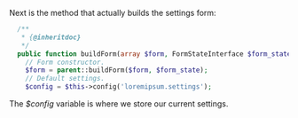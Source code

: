 Next is the method that actually builds the settings form:

```php
  /**
   * {@inheritdoc}
   */
  public function buildForm(array $form, FormStateInterface $form_state) {
    // Form constructor.
    $form = parent::buildForm($form, $form_state);
    // Default settings.
    $config = $this->config('loremipsum.settings');
```

The _$config_ variable is where we store our current settings.